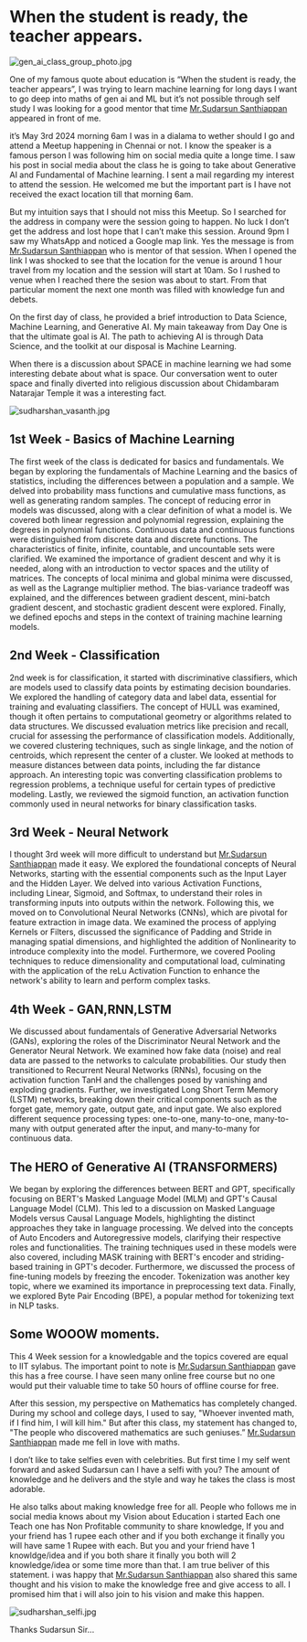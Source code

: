 # When the student is ready, the teacher appears.

![gen_ai_class_group_photo.jpg](assets/images/gen_ai_class_group_photo.jpg)

One of my famous quote about education is “When the student is ready, the teacher appears”, I was trying to learn machine learning for long days I want to go deep into maths of gen ai and ML but it’s not possible through self study I was looking for a good mentor that time [Mr.Sudarsun Santhiappan](https://www.linkedin.com/in/sudarsun/) appeared in front of me.

it’s May 3rd 2024 morning 6am I was in a dialama to wether should I go and attend a Meetup happening in Chennai or not. I know the speaker is a famous person I was following him on social media quite a longe time. I saw his post in social media about the class he is going to take about Generative AI and Fundamental of Machine learning. I sent a mail regarding my interest to attend the session. He welcomed me but the important part is I have not received the exact location till that morning 6am.

But my intuition says that I should not miss this Meetup. So I searched for the address in company were the session going to happen. No luck I don’t get the address and lost hope that I can’t make this session. Around 9pm I saw my WhatsApp and noticed a Google map link. Yes the message is from [Mr.Sudarsun Santhiappan](https://www.linkedin.com/in/sudarsun/) who is mentor of that session. When I opened the link I was shocked to see that the location for the venue is around 1 hour travel from my location and the session will start at 10am. So I rushed to venue when I reached there the sesion was about to start. From that particular moment the next one month was filled with knowledge fun and debets.

On the first day of class, he provided a brief introduction to Data Science, Machine Learning, and Generative AI. My main takeaway from Day One is that the ultimate goal is AI. The path to achieving AI is through Data Science, and the toolkit at our disposal is Machine Learning.

When there is a discussion about SPACE in machine learning we had some interesting debate about what is space. Our conversation went to outer space and finally diverted into religious discussion about Chidambaram Natarajar Temple it was a interesting fact.

![sudharshan_vasanth.jpg](assets/images/sudharshan_vasanth.jpg)

## 1st Week - Basics of Machine Learning

The first week of the class is dedicated for basics and fundamentals. We began by exploring the fundamentals of Machine Learning and the basics of statistics, including the differences between a population and a sample. We delved into probability mass functions and cumulative mass functions, as well as generating random samples. The concept of reducing error in models was discussed, along with a clear definition of what a model is. We covered both linear regression and polynomial regression, explaining the degrees in polynomial functions. Continuous data and continuous functions were distinguished from discrete data and discrete functions. The characteristics of finite, infinite, countable, and uncountable sets were clarified. We examined the importance of gradient descent and why it is needed, along with an introduction to vector spaces and the utility of matrices. The concepts of local minima and global minima were discussed, as well as the Lagrange multiplier method. The bias-variance tradeoff was explained, and the differences between gradient descent, mini-batch gradient descent, and stochastic gradient descent were explored. Finally, we defined epochs and steps in the context of training machine learning models.

## 2nd Week - Classification

2nd week is for classification, it started with discriminative classifiers, which are models used to classify data points by estimating decision boundaries. We explored the handling of category data and label data, essential for training and evaluating classifiers. The concept of HULL was examined, though it often pertains to computational geometry or algorithms related to data structures. We discussed evaluation metrics like precision and recall, crucial for assessing the performance of classification models. Additionally, we covered clustering techniques, such as single linkage, and the notion of centroids, which represent the center of a cluster. We looked at methods to measure distances between data points, including the far distance approach. An interesting topic was converting classification problems to regression problems, a technique useful for certain types of predictive modeling. Lastly, we reviewed the sigmoid function, an activation function commonly used in neural networks for binary classification tasks.

## 3rd Week - Neural Network

I thought 3rd week will more difficult to understand but [Mr.Sudarsun Santhiappan](https://www.linkedin.com/in/sudarsun/) made it easy. We explored the foundational concepts of Neural Networks, starting with the essential components such as the Input Layer and the Hidden Layer. We delved into various Activation Functions, including Linear, Sigmoid, and Softmax, to understand their roles in transforming inputs into outputs within the network. Following this, we moved on to Convolutional Neural Networks (CNNs), which are pivotal for feature extraction in image data. We examined the process of applying Kernels or Filters, discussed the significance of Padding and Stride in managing spatial dimensions, and highlighted the addition of Nonlinearity to introduce complexity into the model. Furthermore, we covered Pooling techniques to reduce dimensionality and computational load, culminating with the application of the reLu Activation Function to enhance the network's ability to learn and perform complex tasks.

## 4th Week - GAN,RNN,LSTM

We discussed about fundamentals of Generative Adversarial Networks (GANs), exploring the roles of the Discriminator Neural Network and the Generator Neural Network. We examined how fake data (noise) and real data are passed to the networks to calculate probabilities. Our study then transitioned to Recurrent Neural Networks (RNNs), focusing on the activation function TanH and the challenges posed by vanishing and exploding gradients. Further, we investigated Long Short Term Memory (LSTM) networks, breaking down their critical components such as the forget gate, memory gate, output gate, and input gate. We also explored different sequence processing types: one-to-one, many-to-one, many-to-many with output generated after the input, and many-to-many for continuous data.

## The HERO of Generative AI (TRANSFORMERS)

We began by exploring the differences between BERT and GPT, specifically focusing on BERT's Masked Language Model (MLM) and GPT's Causal Language Model (CLM). This led to a discussion on Masked Language Models versus Causal Language Models, highlighting the distinct approaches they take in language processing. We delved into the concepts of Auto Encoders and Autoregressive models, clarifying their respective roles and functionalities. The training techniques used in these models were also covered, including MASK training with BERT's encoder and striding-based training in GPT's decoder. Furthermore, we discussed the process of fine-tuning models by freezing the encoder. Tokenization was another key topic, where we examined its importance in preprocessing text data. Finally, we explored Byte Pair Encoding (BPE), a popular method for tokenizing text in NLP tasks.

## Some WOOOW moments.

This 4 Week session for a knowledgable and the topics covered are equal to IIT sylabus. The important point to note is [Mr.Sudarsun Santhiappan](https://www.linkedin.com/in/sudarsun/) gave this has a free course. I have seen many online free course but no one would put their valuable time to take 50 hours of offline course for free.

After this session, my perspective on Mathematics has completely changed. During my school and college days, I used to say, "Whoever invented math, if I find him, I will kill him." But after this class, my statement has changed to, "The people who discovered mathematics are such geniuses.” [Mr.Sudarsun Santhiappan](https://www.linkedin.com/in/sudarsun/) made me fell in love with maths.

I don’t like to take selfies even with celebrities. But first time I my self went forward and asked Sudarsun can I have a selfi with you? The amount of knowledge and he delivers and the style and way he takes the class is most adorable.

He also talks about making knowledge free for all. People who follows me in social media knows about my Vision about Education i started Each one Teach one has Non Profitable community to share knowledge, If you and your friend has 1 rupee each other and if you both exchange it finally you will have same 1 Rupee with each. But you and your friend have 1 knowldge/idea and if you both share it finally you both will 2 knowledge/idea or some time more than that. I am true beliver of this statement. i was happy that [Mr.Sudarsun Santhiappan](https://www.linkedin.com/in/sudarsun/) also shared this same thought and his vision to make the knowledge free and give access to all. I promised him that i will also join to his vision and make this happen.

![sudharshan_selfi.jpg](assets/images/sudharshan_selfi.jpg)

Thanks Sudarsun Sir...
